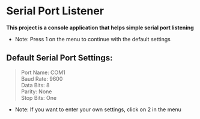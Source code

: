 # Serial Port Listener
**This project is a console application that helps simple serial port listening**

* Note: Press 1 on the menu to continue with the default settings
## Default Serial Port Settings:
> Port Name: COM1 <br />
> Baud Rate: 9600 <br />
> Data Bits: 8 <br />
> Parity: None <br />
> Stop Bits: One <br />

* Note: If you want to enter your own settings, click on 2 in the menu
